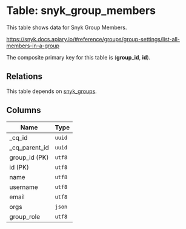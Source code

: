 # Table: snyk_group_members

This table shows data for Snyk Group Members.

https://snyk.docs.apiary.io/#reference/groups/group-settings/list-all-members-in-a-group

The composite primary key for this table is (**group_id**, **id**).

## Relations

This table depends on [snyk_groups](snyk_groups.md).

## Columns

| Name          | Type          |
| ------------- | ------------- |
|_cq_id|`uuid`|
|_cq_parent_id|`uuid`|
|group_id (PK)|`utf8`|
|id (PK)|`utf8`|
|name|`utf8`|
|username|`utf8`|
|email|`utf8`|
|orgs|`json`|
|group_role|`utf8`|